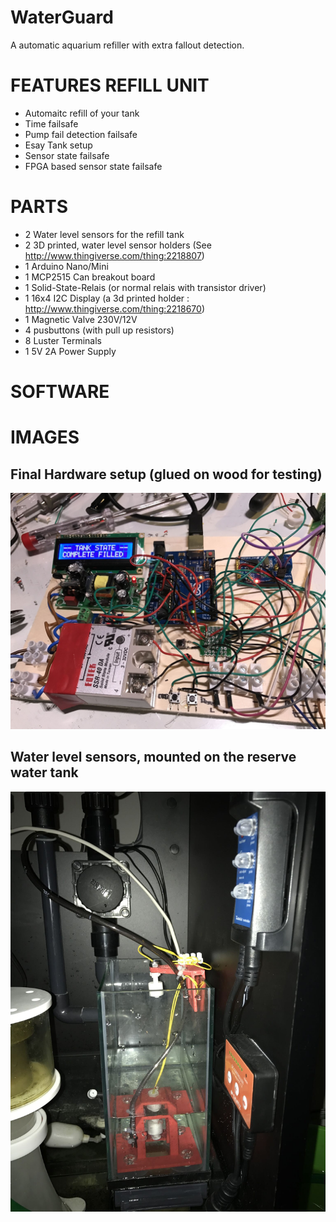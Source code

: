 # WaterGuard
A automatic aquarium refiller with extra fallout detection.

# FEATURES REFILL UNIT
* Automaitc refill of your tank
* Time failsafe
* Pump fail detection failsafe
* Esay Tank setup
* Sensor state failsafe
* FPGA based sensor state failsafe


# PARTS
* 2 Water level sensors for the refill tank
* 2 3D printed, water level sensor holders (See  http://www.thingiverse.com/thing:2218807)
* 1 Arduino Nano/Mini
* 1 MCP2515 Can breakout board
* 1 Solid-State-Relais (or normal relais with transistor driver)
* 1 16x4 I2C Display (a 3d printed holder : http://www.thingiverse.com/thing:2218670)
* 1 Magnetic Valve 230V/12V
* 4 pusbuttons (with pull up resistors)
* 8 Luster Terminals
* 1 5V 2A Power Supply


# SOFTWARE



# IMAGES

## Final Hardware setup (glued on wood for testing)
![Gopher image](/documentation/IMAGES/final_hardware.jpeg)

## Water level sensors, mounted on the reserve water tank
![Gopher image](/documentation/IMAGES/water_sensors.jpeg)
